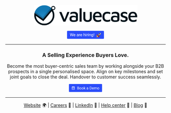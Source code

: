 <p align="center">
  <a href="https://valuecase.de">
    <img src="https://github.com/valuecase-de/.github/raw/main/assets/logo.png" width="325px" alt="Valuecase Logo" />
  </a>
</p>

<p align="center">
  <a href="https://www.valuecase.de/career">
    <img src="https://github.com/valuecase-de/.github/raw/main/assets/we-are-hiring.png" height="25px" alt="We are hiring">
  </a>
</p>

<hr>

<h3 align="center">A Selling Experience Buyers Love.</h3>

<p align="center">
Become the most buyer-centric sales team by working alongside your B2B prospects in a single personalised space. Align on key milestones and set joint goals to close the deal. Handover to customer success seamlessly.
</p>

<p align="center">
    <a href="https://www.valuecase.de/#book-a-demo">
        <img src="https://github.com/valuecase-de/.github/raw/main/assets/book-a-demo.png" height="25px" alt="Book a demo for Valuecase">
    </a>
</p>

<hr>

<p align="center">
<a href="https://valuecase.de">Website</a> 🌍
|
<a href="https://www.valuecase.de/career">Careers</a> 🚀
|
<a href="https://www.linkedin.com/company/valuecase/about/">LinkedIn</a> 🤝
|
<a href="https://help.valuecase.de/en/">Help center</a> 💬
|
<a href="https://www.valuecase.de/blog">Blog</a> 📰
</p>